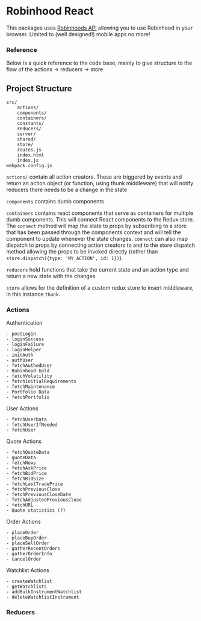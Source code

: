 # Robinhood React

This packages uses [Robinhoods API](https://github.com/sanko/Robinhood) allowing you to use Robinhood in your browser. Limited to (well designed!) mobile apps no more!

### Reference

Below is a quick reference to the code base, mainly to give structure to the flow of the actions -> reducers -> store

## Project Structure

```
src/
    actions/
    components/
    containers/
    constants/
    reducers/
    server/
    shared/
    store/
    routes.js
    index.html
    index.js
webpack.config.js
```


```actions/``` contain all action creators. These are triggered by events and return an action object (or function, using thunk middleware) that will notify reducers there needs to be a change in the state

```components``` contains dumb components

```containers``` contains react components that serve as containers for multiple dumb components. This will connect React components to the Redux store. The ```connect``` method will map the state to props by subscribing to a store that has been passed through the components context and will tell the component to update whenever the state changes. ```connect``` can also map dispatch to props by connecting action creators to and to the store dispatch method allowing the props to be invoked directly (rather than ```store.dispatch({type: 'MY_ACTION', id: 1})```).

```reducers``` hold functions that take the current state and an action type and return a new state with the changes

```store``` allows for the definition of a custom redux store to insert middleware, in this instance ```thunk```.

### Actions

Authentication
```
- postLogin
- loginSuccess
- loginFailure
- loginHelper
- initAuth
- authUser
- fetchAuthedUser
- Robinhood Gold
- fetchVolatility
- fetchInitialRequirements
- fetchMaintenance
- Portfolio Data
- fetchPortfolio
```

User Actions
```
- fetchUserData
- fetchUserIfNeeded
- fetchUser
```

Quote Actions
```
- fetchQuoteData
- quoteData
- fetchNews
- fetchAskPrice
- fetchBidPrice
- fetchBidSize
- fetchLastTradePrice
- fetchPreviousClose
- fetchPreviousCloseDate
- fetchAdjustedPreviousClose
- fetchURL
- Quote statistics (?)
```

Order Actions
```
- placeOrder
- placeBuyOrder
- placeSellOrder
- gatherRecentOrders
- gatherOrderInfo
- cancelOrder
```

Watchlist Actions
```
- createWatchlist
- getWatchlists
- addBulkInstrumentWatchlist
- deleteWatchlistInstrument
```

### Reducers
